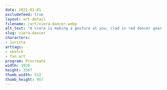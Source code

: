 ```yaml
---
date: 2021-01-01
excludefeed: true
layout: art-detail
filename: /art/viera-dancer.webp
alt_text: "A viera is making a gesture at you, clad in red dancer gear."
slug: viera-dancer
characters:
- Juritta
arttags:
- sketch
- fan art
program: Procreate
width: 1920
height: 3587
thumb_width: 512
thumb_height: 957
---
```

